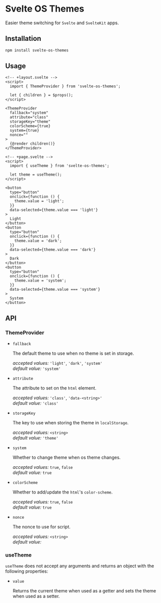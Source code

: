 # Svelte OS Themes

Easier theme switching for `Svelte` and `SvelteKit` apps.

## Installation

```bash
npm install svelte-os-themes
```

## Usage

```svelte
<!-- +layout.svelte -->
<script>
  import { ThemeProvider } from 'svelte-os-themes';

  let { children } = $props();
</script>

<ThemeProvider
  fallback="system"
  attribute="class"
  storageKey="theme"
  colorScheme={true}
  system={true}
  nonce=""
>
  {@render children()}
</ThemeProvider>
```

```svelte
<!-- +page.svelte -->
<script>
  import { useTheme } from 'svelte-os-themes';

  let theme = useTheme();
</script>

<button
  type="button"
  onclick={function () {
    theme.value = 'light';
  }}
  data-selected={theme.value === 'light'}
>
  Light
</button>
<button
  type="button"
  onclick={function () {
    theme.value = 'dark';
  }}
  data-selected={theme.value === 'dark'}
>
  Dark
</button>
<button
  type="button"
  onclick={function () {
    theme.value = 'system';
  }}
  data-selected={theme.value === 'system'}
>
  System
</button>
```

## API

### ThemeProvider

- `fallback`

  The default theme to use when no theme is set in storage.

  _accepted values:_ `'light'`, `'dark'`, `'system'`<br/>
  _default value:_ `'system'`

- `attribute`

  The attribute to set on the `html` element.

  _accepted values:_ `'class'`, `'data-<string>'`<br/>
  _default value:_ `'class'`

- `storageKey`

  The key to use when storing the theme in `localStorage`.

  _accepted values:_ `<string>`<br/>
  _default value:_ `'theme'`

- `system`

  Whether to change theme when os theme changes.

  _accepted values:_ `true`, `false`<br/>
  _default value:_ `true`

- `colorScheme`

  Whether to add/update the `html`'s `color-scheme`.

  _accepted values:_ `true`, `false`<br/>
  _default value:_ `true`

- `nonce`

  The nonce to use for script.

  _accepted values:_ `<string>`<br/>
  _default value:_

### useTheme

`useTheme` does not accept any arguments and returns an object with the following properties:

- `value`

  Returns the current theme when used as a getter and sets the theme when used as a setter.
